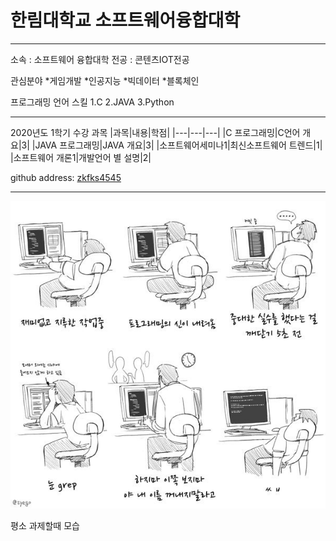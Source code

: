 # 한림대학교 소프트웨어융합대학

---

소속 : 소프트웨어 융합대학
전공 : 콘텐츠IOT전공

관심분야
*게임개발
*인공지능
*빅데이터
*블록체인

프로그래밍 언어 스킬
1.C
2.JAVA
3.Python

--------------------

2020년도 1학기 수강 과목
|과목|내용|학점|
|---|---|---|
|C 프로그래밍|C언어 개요|3|
|JAVA 프로그래밍|JAVA 개요|3|
|소프트웨어세미나1|최신소프트웨어 트렌드|1|
|소프트웨어 개론1|개발언어 별 설명|2|


github address: [zkfks4545][github]

[github]:http://github.com/zkfks4545

---

![이력서사진](EBLOh8zVAAE2sGC.jpg)

평소 과제할때 모습
